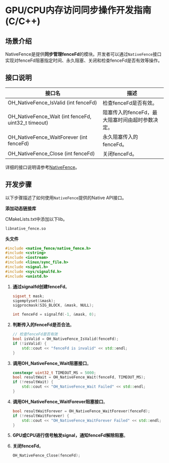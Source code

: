 # GPU/CPU内存访问同步操作开发指南 (C/C++)
<!--Kit: ArkGraphics 2D-->
<!--Subsystem: Graphics-->
<!--Owner: @BruceXu; @li_hui180; @ding-panyun-->
<!--Designer: @conan13234-->
<!--Tester: @nobuggers-->
<!--Adviser: @ge-yafang-->
## 场景介绍

NativeFence是提供**同步管理fenceFd**的模块。开发者可以通过`NativeFence`接口实现对fenceFd阻塞指定时间、永久阻塞、关闭和检查fenceFd是否有效等操作。

## 接口说明

| 接口名 | 描述 |
| -------- | -------- |
| OH_NativeFence_IsValid (int fenceFd) | 检查fenceFd是否有效。 |
| OH_NativeFence_Wait (int fenceFd, uint32_t timeout) | 阻塞传入的fenceFd，最大阻塞时间由超时参数决定。 |
| OH_NativeFence_WaitForever (int fenceFd) | 永久阻塞传入的fenceFd。 |
| OH_NativeFence_Close (int fenceFd) | 关闭fenceFd。 |

详细的接口说明请参考[NativeFence](../reference/apis-arkgraphics2d/capi-nativefence.md)。

## 开发步骤

以下步骤描述了如何使用`NativeFence`提供的Native API接口。

**添加动态链接库**

CMakeLists.txt中添加以下lib。
```txt
libnative_fence.so
```

**头文件**
```c++
#include <native_fence/native_fence.h>
#include <cstring>
#include <iostream>
#include <linux/sync_file.h>
#include <signal.h>
#include <sys/signalfd.h>
#include <unistd.h>
```
1. **通过signalfd创建fenceFd**。
    ```c++
    sigset_t mask;
    sigemptyset(&mask);
    sigprocmask(SIG_BLOCK, &mask, NULL);

    int fenceFd = signalfd(-1, &mask, 0);
    ```

2. **判断传入的fenceFd是否合法**。
    ```c++
    // 检查fenceFd是否有效
    bool isValid = OH_NativeFence_IsValid(fenceFd);
    if (!isValid) {
        std::cout << "fenceFd is invalid" << std::endl;
    }
    ```

3. **调用OH_NativeFence_Wait阻塞接口**。
    ```c++
    constexpr uint32_t TIMEOUT_MS = 5000;
    bool resultWait = OH_NativeFence_Wait(fenceFd, TIMEOUT_MS);
    if (!resultWait) {
        std::cout << "OH_NativeFence_Wait Failed" << std::endl;
    }
    ```

4. **调用OH_NativeFence_WaitForever阻塞接口**。
    ```c++
    bool resultWaitForever = OH_NativeFence_WaitForever(fenceFd);
    if (!resultWaitForever) {
        std::cout << "OH_NativeFence_WaitForever Failed" << std::endl;
    }
    ```

5. **GPU或CPU进行信号触发signal，通知fenceFd解除阻塞**。

6. **关闭fenceFd**。
    ```c++
    OH_NativeFence_Close(fenceFd);
    ```